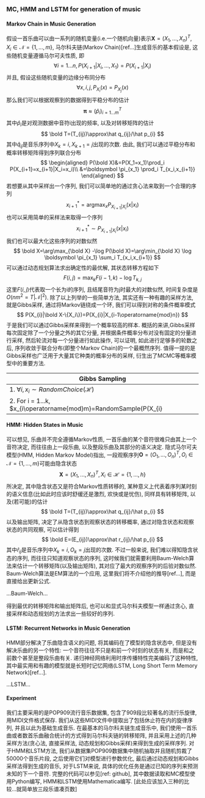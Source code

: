 ### MC, HMM and LSTM for generation of music

#### Markov Chain in Music Generation

假设一首乐曲可以由一系列的随机变量(i.e.一个随机向量)表示$\boldsymbol X=(X_1,...,X_n)^T,X_i\in\mathcal N=\{1,...,m\}$, 马尔科夫链(Markov Chain)[ref...]生成音乐的基本假设是, 这些随机变量遵循马尔可夫性质,  即
$$
\forall i=1...n,P(X_{i+1}|X_{i},...,X_1)=P(X_{i+1}|X_{i})
$$
并且, 假设这些随机变量的边缘分布同分布
$$
\forall x,i,j,P_{X_i}(x)=P_{X_j}(x)
$$
 那么我们可以根据观察到的数据得到平稳分布的估计
$$
\boldsymbol \pi\approx (\hat p_i)_{i=1...m}^T
$$
其中$\hat p_i$是对观测数据中音符i出现的频率, 以及对转移矩阵的估计
$$
\bold T=(T_{ij})\approx\hat q_{ij}/\hat p_{i}
$$
其中$\hat q_{ij}$是音乐序列中$X_k=i,X_{k+1}=j$出现的次数. 由此, 我们可以通过平稳分布和概率转移矩阵得到序列联合分布
$$
\begin{aligned}
P(\bold X)&=P(X_1=x_1)\prod_i P(X_{i+1}=x_{i+1}|X_i=x_i)\\
&=\boldsymbol \pi_{x_1} \prod_i T_{x_i,x_{i+1}} 
\end{aligned}
$$
若想要从其中采样出一个序列, 我们可以简单地的通过贪心法来取到一个合理的序列
$$
x_{i+1}^*=\operatorname{argmax}_{x}P_{X_{i+1}|X_i}(x|x_i)
$$
也可以采用简单的采样法来取得一个序列
$$
x_{i+1}^*\sim P_{X_{i+1}|X_i}(x|x_i)
$$
我们也可以最大化这些序列的对数似然
$$
\bold X=\arg\max_{\bold X} -\log P(\bold X)=\arg\min_{\bold X}  \log \boldsymbol \pi_{x_1} \sum_i T_{x_i,x_{i+1}}
$$
可以通过动态规划算法求出确定性的最优解, 其状态转移方程如下
$$
F(i,j)=\max_k F(i-1,k)-\log T_{k,j}
$$
这里$F(i,j)$代表取一个长为i的序列, 且结尾音符为j时最大的对数似然, 时间复杂度是$O(n m^2=T|\mathcal N|^2)$. 除了以上列举的一些简单方法, 其实还有一种有趣的采样方法, 就是Gibbs采样, 通过将Markov链绕成一个环, 我们可以得到对称的条件概率模式
$$
P(X_{i}|\bold X-\{X_i\})=P(X_{i}|X_{i-1\operatorname{mod}n})
$$
于是我们可以通过Gibbs采样来得到一个概率较高的样本. 概括的来讲,Gibbs采样每次固定除了一个分量之外的其它分量, 并根据条件概率分布对没有固定的分量进行采样, 然后轮流对每一个分量进行如此操作, 可以证明, 如此进行足够多的轮数之后, 序列收敛于联合分布(即整个Markov Chain)的一个最概然序列. 值得一提的是Gibbs采样也广泛用于大量其它种类的概率分布的采样, 衍生出了MCMC等概率模型中的重要方法.

| Gibbs Sampling                                               |
| ------------------------------------------------------------ |
| 1. $\forall i,x_i\sim RandomChoice(\mathcal H )$             |
| 2. For i = 1...k, $x_{i\operatorname{mod}m}=RandomSample(P(X_{i}|\bold X-\{X_i\})=P(X_{i}|X_{i-1\operatorname{mod}n}))$ |

#### HMM: Hidden States in Music

可以想见, 乐曲并不完全遵循Markov性质, 一首乐曲的某个音符很难只由其上一个音符决定, 而往往由上一段乐曲, 以及整段乐曲及其部分的语义决定. 隐式马尔可夫模型(HMM, Hidden Markov Model)指出, 一段观察序列$\boldsymbol O=(O_1,...,O_n)^T,O_i\in\mathcal N=\{1,...,m\}$可能由隐含状态$$\boldsymbol X=(X_1,...,X_n)^T,X_i\in\mathcal H=\{1,...,h\}$$所决定, 其中隐含状态又是符合Markov性质转移的, 某种意义上代表着序列某时刻的语义信息(比如此时应该时舒缓还是激烈, 欢快或是忧伤), 同样具有转移矩阵, 以及(若可能)的估计
$$
\bold T=(T_{ij})\approx\hat q_{ij}/\hat p_{i}
$$
以及输出矩阵, 决定了从隐含状态到观察状态的转移概率, 通过对隐含状态和观察状态的共同观察, 可以估计得到
$$
\bold E=(E_{ij})\approx\hat r_{ij}/\hat p_{i}
$$
其中$\hat r_{ij}$是音乐序列中$X_k=i,O_k=j$出现的次数. 不过一般来说, 我们难以得知隐含状态的序列, 而往往只知道观察状态的序列, 这时候我们就需要利用Baum-Welch算法来估计一个转移矩阵(以及输出矩阵), 其对应了最大的观察序列的后验对数似然. Baum-Welch算法是EM算法的一个应用, 这里我们将不介绍他的推导[ref...], 而是直接给出更新公式.

...Baum-Welch...

得到最优的转移矩阵和输出矩阵后, 也可以和显式马尔科夫模型一样通过贪心, 直接采样和动态规划的方法求出一些较好的序列. 

#### LSTM: Recurrent Networks in Music Generation

HMM部分解决了乐曲隐含语义的问题, 将其编码在了模型的隐含状态中, 但是没有解决乐曲的另一个特性: 一个音符往往不只是和前一个时刻的状态有关, 而是和之前数个甚至是整段乐曲有关. 递归神经网络利用时序传播特性完美编码了这种特性, 其中最实用和有趣的模型就是长短时记忆网络(LSTM, Long Short Term Memory Network)[ref...].

...LSTM...

#### Experiment

我们主要采用的是POP909流行音乐数据集, 包含了909段比较著名的流行乐旋律, 用MIDI文件格式保存. 我们从这些MIDI文件中提取出了包括休止符在内的旋律序列, 并且以此为基础生成音乐. 在最基本的马尔科夫链生成音乐中, 我们使用一首乐曲或者数首乐曲融合统计的方式得到马尔科夫链的转移矩阵, 并且采用上述的几种采样方法(贪心法, 直接采样法, 动态规划和Gibbs采样)来得到生成的采样序列. 对于HMM和LSTM方法, 我们从数据集POP909数据集中随机抽取并且随机剪裁了50000个音乐片段, 之后使用它们对模型进行参数优化, 最后通过动态规划和Gibbs采样法得到生成的音乐, 对于LSTM来说, 具体的优化任务是通过已知的序列来预测未知的下一个音符. 完整的代码可以参见[ref: github], 其中数据读取和MC模型使用Python编写, HMM和LSTM使用Mathematica编写. [此处应该加入三种的比较...就简单放三段乐谱凑页数]